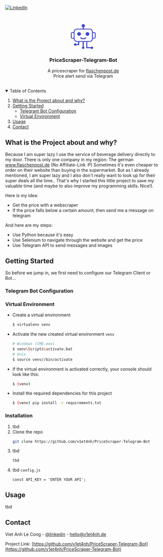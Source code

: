 <!-- Template: https://github.com/othneildrew/Best-README-Template -->

[![LinkedIn][linkedin-shield]][linkedin-url]

<!-- PROJECT LOGO -->
<br />
<p align="center">
  <a href="https://github.com/v1et4nh/PriceScraper-Telegram-Bot">
    <img src="images/bot-logo.png" alt="Bot-Logo" width="80" height="80">
  </a>

  <h3 align="center">PriceScraper-Telegram-Bot</h3>

  <p align="center">
    A pricescraper for <a href="https://www.flaschenpost.de">flaschenpost.de</a>
    <br />
    Price alert send via Telegram
    <br />
    <br />
  </p>
</p>

<!-- TABLE OF CONTENTS -->
<details open="open">
  <summary>Table of Contents</summary>
  <ol>
    <li>
      <a href="#What is the Project about and why?">What is the Project about and why?</a>
    </li>
    <li>
      <a href="#getting-started">Getting Started</a>
      <ul>
        <li><a href="#Telegram Bot Configuration">Telegram Bot Configuration</a></li>
        <li><a href="#Virtual Environment">Virtual Environment</a></li>
      </ul>
    </li>
    <li><a href="#usage">Usage</a></li>
    <li><a href="#contact">Contact</a></li>
  </ol>
</details>


<!-- ABOUT THE PROJECT -->
## What is the Project about and why?
Because I am super lazy I use the service of beverage delivery directly to my door. 
There is only one company in my region: The german www.flaschenpost.de (No Affiliate-Link :P) 
Sometimes it's even cheaper to order on their website than buying in the supermarket. 
But as I already mentioned, I am super lazy and I also don't really want to look up for their super deals all the time..
That's why I started this little project to save my valuable time 
(and maybe to also improve my programming skills. Nice!).

Here is my idea:
* Get the price with a webscraper
* If the price falls below a certain amount, then send me a message on telegram

And here are my steps:
* Use Python because it's easy
* Use Selenium to navigate through the website and get the price
* Use Telegram API to send messages and images

<!-- GETTING STARTED -->
## Getting Started
So before we jump in, we first need to configure our Telegram Client or Bot...

### Telegram Bot Configuration


### Virtual Environment
* Create a virtual environment
    ```sh
    $ virtualenv venv
    ```
* Activate the new created virtual environment `venv`
    ```sh
    # Windows (CMD.exe)
    $ venv\Scripts\activate.bat
    # Unix
    $ source venv//bin/activate
    ```
* If the virtual environment is activated correctly, your console should look like this:
    ```sh
    $ (venv)  
    ```
* Install the required dependencies for this project
    ```sh
    $ (venv) pip install -r requirements.txt
    ```
 

### Installation

1. tbd
2. Clone the repo
   ```sh
   git clone https://github.com/v1et4nh/PriceScraper-Telegram-Bot
   ```
3. tbd
   ```sh
   tbd
   ```
4. tbd `config.js`
   ```JS
   const API_KEY = 'ENTER YOUR API';
   ```

<!-- USAGE EXAMPLES -->
## Usage

tbd

<!-- CONTACT -->
## Contact

Viet Anh Le Cong - [@linkedin](https://linkedin.com/in/viet-anh-le-cong) - hello@v1et4nh.de

Project Link: [https://github.com/v1et4nh/PriceScraper-Telegram-Bot](https://github.com/v1et4nh/PriceScraper-Telegram-Bot)

<!-- MARKDOWN LINKS & IMAGES -->
<!-- https://www.markdownguide.org/basic-syntax/#reference-style-links -->
[linkedin-shield]: https://img.shields.io/badge/-LinkedIn-black.svg?style=for-the-badge&logo=linkedin&colorB=555
[linkedin-url]: https://linkedin.com/in/viet-anh-le-cong

